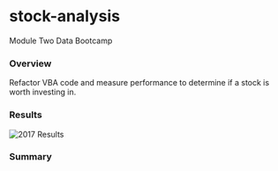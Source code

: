 # stock-analysis
Module Two Data Bootcamp
### Overview
Refactor VBA code and measure performance to determine if a stock is worth investing in. 
### Results
![2017 Results](https://static.bc-edx.com/data/do-v2/m2/img/data-M2-Challenge-02-2017-stock-analysis.png)
### Summary
